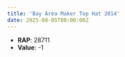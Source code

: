 ```yaml
---
title: 'Bay Area Maker Top Hat 2014'
date: 2025-08-05T00:00:00Z
---
```

- **RAP**: 28711
- **Value**: -1
